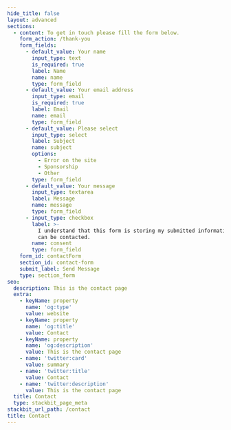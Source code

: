 ```yaml
---
hide_title: false
layout: advanced
sections:
  - content: To get in touch please fill the form below.
    form_action: /thank-you
    form_fields:
      - default_value: Your name
        input_type: text
        is_required: true
        label: Name
        name: name
        type: form_field
      - default_value: Your email address
        input_type: email
        is_required: true
        label: Email
        name: email
        type: form_field
      - default_value: Please select
        input_type: select
        label: Subject
        name: subject
        options:
          - Error on the site
          - Sponsorship
          - Other
        type: form_field
      - default_value: Your message
        input_type: textarea
        label: Message
        name: message
        type: form_field
      - input_type: checkbox
        label: >-
          I understand that this form is storing my submitted information so I
          can be contacted.
        name: consent
        type: form_field
    form_id: contactForm
    section_id: contact-form
    submit_label: Send Message
    type: section_form
seo:
  description: This is the contact page
  extra:
    - keyName: property
      name: 'og:type'
      value: website
    - keyName: property
      name: 'og:title'
      value: Contact
    - keyName: property
      name: 'og:description'
      value: This is the contact page
    - name: 'twitter:card'
      value: summary
    - name: 'twitter:title'
      value: Contact
    - name: 'twitter:description'
      value: This is the contact page
  title: Contact
  type: stackbit_page_meta
stackbit_url_path: /contact
title: Contact
---
```

